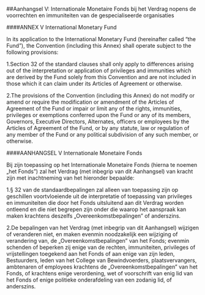 <meta http-equiv='Content-Type' content='text/html; charset=utf-8' />

##Aanhangsel V: Internationale Monetaire Fonds bij het Verdrag nopens de voorrechten en immuniteiten van de gespecialiseerde organisaties 

####ANNEX V International Monetary Fund

In its application to the International Monetary Fund (hereinafter called “the Fund”), the Convention (including this Annex) shall operate subject to the following provisions:

1.Section 32 of the standard clauses shall only apply to differences arising out of the interpretation or application of privileges and immunities which are derived by the Fund solely from this Convention and are not included in those which it can claim under its Articles of Agreement or otherwise.

2.The provisions of the Convention (including this Annex) do not modify or amend or require the modification or amendment of the Articles of Agreement of the Fund or impair or limit any of the rights, immunities, privileges or exemptions conferred upon the Fund or any of its members, Governors, Executive Directors, Alternates, officers or employees by the Articles of Agreement of the Fund, or by any statute, law or regulation of any member of the Fund or any political subdivision of any such member, or otherwise.   

####AANHANGSEL V Internationale Monetaire Fonds

Bij zijn toepassing op het Internationale Monetaire Fonds (hierna te noemen „het Fonds”) zal het Verdrag (met inbegrip van dit Aanhangsel) van kracht zijn met inachtneming van het hieronder bepaalde:

1.§ 32 van de standaardbepalingen zal alleen van toepassing zijn op geschillen voortvloeiende uit de interpretatie of toepassing van privileges en immuniteiten die door het Fonds uitsluitend aan dit Verdrag worden ontleend en die niet begrepen zijn onder die waarop het aanspraak kan maken krachtens deszelfs „Overeenkomstbepalingen” of anderszins.

2.De bepalingen van het Verdrag (met inbegrip van dit Aanhangsel) wijzigen of veranderen niet, en maken evenmin noodzakelijk een wijziging of verandering van, de „Overeenkomstbepalingen” van het Fonds; evenmin schenden of beperken zij enige van de rechten, immuniteiten, privileges of vrijstellingen toegekend aan het Fonds of aan enige van zijn leden, Bestuurders, leden van het College van Bewindvoerders, plaatsvervangers, ambtenaren of employees krachtens de „Overeenkomstbepalingen” van het Fonds, of krachtens enige verordening, wet of voorschrift van enig lid van het Fonds of enige politieke onderafdeling van een zodanig lid, of anderszins.  
